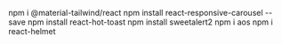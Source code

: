 npm i @material-tailwind/react
npm install react-responsive-carousel --save
npm install react-hot-toast
npm install sweetalert2
npm i aos
npm i react-helmet
